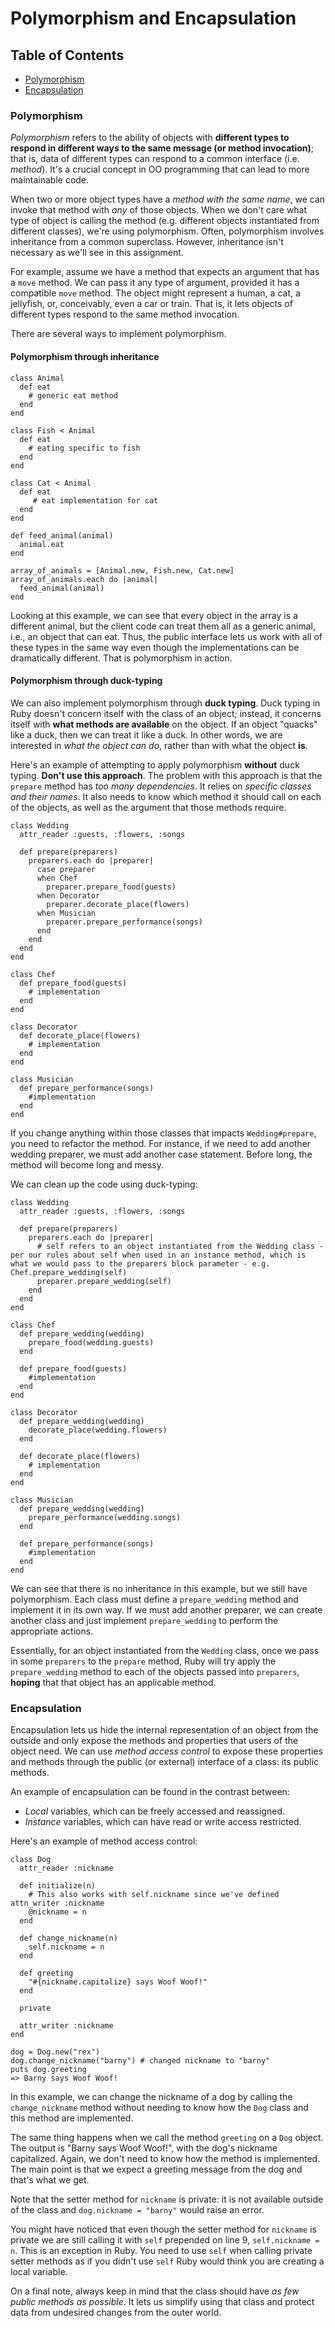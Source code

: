 # Polymorphism and Encapsulation

## Table of Contents
- [Polymorphism](#polymorphism)
- [Encapsulation](#encapsulation)

### Polymorphism
*Polymorphism* refers to the ability of objects with __different types to respond in different ways to the same message (or method invocation)__; that is, data of different types can respond to a common interface (i.e. *method*). It's a crucial concept in OO programming that can lead to more maintainable code.

When two or more object types have a *method with the same name*, we can invoke that method with *any* of those objects. When we don't care what type of object is calling the method (e.g. different objects instantiated from different classes), we're using polymorphism. Often, polymorphism involves inheritance from a common superclass. However, inheritance isn't necessary as we'll see in this assignment.

For example, assume we have a method that expects an argument that has a `move` method. We can pass it any type of argument, provided it has a compatible `move` method. The object might represent a human, a cat, a jellyfish, or, conceivably, even a car or train. That is, it lets objects of different types respond to the same method invocation.

There are several ways to implement polymorphism.

#### Polymorphism through inheritance
```
class Animal
  def eat
    # generic eat method
  end
end

class Fish < Animal
  def eat
    # eating specific to fish
  end
end

class Cat < Animal
  def eat
     # eat implementation for cat
  end
end

def feed_animal(animal)
  animal.eat
end

array_of_animals = [Animal.new, Fish.new, Cat.new]
array_of_animals.each do |animal|
  feed_animal(animal)
end
```
Looking at this example, we can see that every object in the array is a different animal, but the client code can treat them all as a generic animal, i.e., an object that can eat. Thus, the public interface lets us work with all of these types in the same way even though the implementations can be dramatically different. That is polymorphism in action.

#### Polymorphism through duck-typing
We can also implement polymorphism through __duck typing__. Duck typing in Ruby doesn't concern itself with the class of an object; instead, it concerns itself with __what methods are available__ on the object. If an object "quacks" like a duck, then we can treat it like a duck. In other words, we are interested in *what the object can do*, rather than with what the object __is__.

Here's an example of attempting to apply polymorphism **without** duck typing. __Don't use this approach__. The problem with this approach is that the `prepare` method has *too many dependencies*. It relies on *specific classes and their names*. It also needs to know which method it should call on each of the objects, as well as the argument that those methods require. 
```
class Wedding
  attr_reader :guests, :flowers, :songs

  def prepare(preparers)
    preparers.each do |preparer|
      case preparer
      when Chef
        preparer.prepare_food(guests)
      when Decorator
        preparer.decorate_place(flowers)
      when Musician
        preparer.prepare_performance(songs)
      end
    end
  end
end

class Chef
  def prepare_food(guests)
    # implementation
  end
end

class Decorator
  def decorate_place(flowers)
    # implementation
  end
end

class Musician
  def prepare_performance(songs)
    #implementation
  end
end
```
If you change anything within those classes that impacts `Wedding#prepare`, you need to refactor the method. For instance, if we need to add another wedding preparer, we must add another case statement. Before long, the method will become long and messy.

We can clean up the code using duck-typing:
```
class Wedding
  attr_reader :guests, :flowers, :songs

  def prepare(preparers)
    preparers.each do |preparer|
      # self refers to an object instantiated from the Wedding class - per our rules about self when used in an instance method, which is what we would pass to the preparers block parameter - e.g. Chef.prepare_wedding(self)
      preparer.prepare_wedding(self)
    end
  end
end

class Chef
  def prepare_wedding(wedding)
    prepare_food(wedding.guests)
  end

  def prepare_food(guests)
    #implementation
  end
end

class Decorator
  def prepare_wedding(wedding)
    decorate_place(wedding.flowers)
  end

  def decorate_place(flowers)
    # implementation
  end
end

class Musician
  def prepare_wedding(wedding)
    prepare_performance(wedding.songs)
  end

  def prepare_performance(songs)
    #implementation
  end
end
```
We can see that there is no inheritance in this example, but we still have polymorphism. Each class must define a `prepare_wedding` method and implement it in its own way. If we must add another preparer, we can create another class and just implement `prepare_wedding` to perform the appropriate actions.

Essentially, for an object instantiated from the `Wedding` class, once we pass in some `preparers` to the `prepare` method, Ruby will try apply the `prepare_wedding` method to each of the objects passed into `preparers`, __hoping__ that that object has an applicable method. 

### Encapsulation
Encapsulation lets us hide the internal representation of an object from the outside and only expose the methods and properties that users of the object need. We can use *method access control* to expose these properties and methods through the public (or external) interface of a class: its public methods. 

An example of encapsulation can be found in the contrast between:
- *Local* variables, which can be freely accessed and reassigned.
- *Instance* variables, which can have read or write access restricted. 

Here's an example of method access control:
```
class Dog
  attr_reader :nickname

  def initialize(n)
    # This also works with self.nickname since we've defined attn_writer :nickname
    @nickname = n
  end

  def change_nickname(n)
    self.nickname = n
  end

  def greeting
    "#{nickname.capitalize} says Woof Woof!"
  end

  private
  
  attr_writer :nickname
end

dog = Dog.new("rex")
dog.change_nickname("barny") # changed nickname to "barny"
puts dog.greeting 
=> Barny says Woof Woof!
```
In this example, we can change the nickname of a dog by calling the `change_nickname` method without needing to know how the `Dog` class and this method are implemented.

The same thing happens when we call the method `greeting` on a `Dog` object. The output is "Barny says Woof Woof!", with the dog's nickname capitalized. Again, we don't need to know how the method is implemented. The main point is that we expect a greeting message from the dog and that's what we get.

Note that the setter method for `nickname` is private: it is not available outside of the class and `dog.nickname = "barny"` would raise an error.

You might have noticed that even though the setter method for `nickname` is private we are still calling it with `self` prepended on line 9, `self.nickname = n`. This is an exception in Ruby. You need to use `self` when calling private setter methods as if you didn't use `self` Ruby would think you are creating a local variable.

On a final note, always keep in mind that the class should have _as few public methods as possible_. It lets us simplify using that class and protect data from undesired changes from the outer world.
